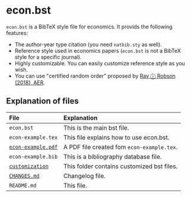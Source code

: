 <!--
Filename:       README.md
Author:         Shiro Takeda
e-mail          <shiro.takeda@gmail.com>
First-written:  <2017-07-30>
Time-stamp:     <2019-09-26 09:17:57 st>
-->

econ.bst
==============================

`econ.bst` is a BibTeX style file for economics. It provids the following
features:

* The author-year type citation (you need `natbib.sty` as well).
* Reference style used in economics papers (`econ.bst` is not a BibTeX style for a specific journal).
* Highly customizable.  You can easily customize reference style as you wish.
* You can use "certified random order" proposed by [Ray ⓡ Robson (2018), AER](http://dx.doi.org/10.1257/aer.20161492).


## Explanation of files

| File                                   | Explanation                                |
|:---------------------------------------|:-------------------------------------------|
| `econ.bst`                             | This is the main bst file.                 |
| `econ-example.tex`                     | This file explains how to use econ.bst.    |
| [`econ-example.pdf`](econ-example.pdf) | A PDF file created fom `econ-example.tex`. |
| `econ-example.bib`                     | This is a bibliography database file.      |
| [`customization`](customization)       | This folder contains customized bst files. |
| [`CHANGES.md`](CHANGES.md)             | Changelog file.                            |
| `README.md`                            | This file.                                 |


<!-- リンクの作成方法 -->
<!-- [リンクテキスト](URLを記入) -->

<!--
--------------------
Local Variables:
mode: markdown
fill-column: 80
coding: utf-8-dos
End:
-->


